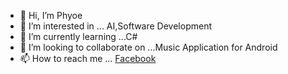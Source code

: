 - 👋 Hi, I’m Phyoe
- 👀 I’m interested in ... AI,Software Development
- 🌱 I’m currently learning ...C#
- 💞️ I’m looking to collaborate on ...Music Application for Android
- 📫 How to reach me ... [Facebook](https://www.facebook.com/Ko.Phyoe.1997)

<!---
Phyoe1997/Phyoe1997 is a ✨ special ✨ repository because its `README.md` (this file) appears on your GitHub profile.
You can click the Preview link to take a look at your changes.
--->
